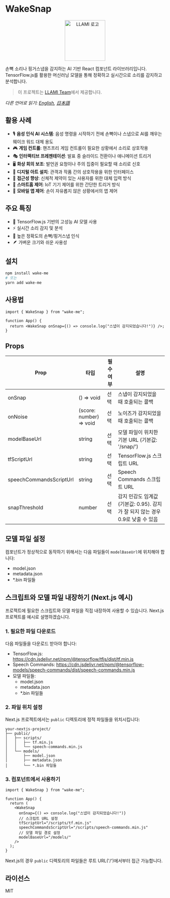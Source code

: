 # WakeSnap

<p align="center">
  <img src="https://static.llami.net/image/llami-logo.webp" width="128" alt="LLAMI 로고">
</p>

손뼉 소리나 핑거스냅을 감지하는 AI 기반 React 컴포넌트 라이브러리입니다. TensorFlow.js를 활용한 머신러닝 모델을 통해 정확하고 실시간으로 소리를 감지하고 분석합니다.

> 이 프로젝트는 [LLAMI Team](https://llami.net)에서 제공합니다.

_다른 언어로 읽기: [English](README.md), [日本語](README.ja.md)_

## 활용 사례

- 🎙️ **음성 인식 AI 시스템**: 음성 명령을 시작하기 전에 손뼉이나 스냅으로 AI를 깨우는 웨이크 워드 대체 용도
- 🎮 **게임 컨트롤**: 핸즈프리 게임 컨트롤이 필요한 상황에서 소리로 상호작용
- 🎭 **인터랙티브 프레젠테이션**: 발표 중 슬라이드 전환이나 애니메이션 트리거
- 🖥️ **화상 회의 보조**: 발언권 요청이나 주의 집중이 필요할 때 소리로 신호
- 🎨 **디지털 아트 설치**: 관객과 작품 간의 상호작용을 위한 인터페이스
- 👥 **접근성 향상**: 신체적 제약이 있는 사용자를 위한 대체 입력 방식
- 🤖 **스마트홈 제어**: IoT 기기 제어를 위한 간단한 트리거 방식
- 📱 **모바일 앱 제어**: 손이 자유롭지 않은 상황에서의 앱 제어

## 주요 특징

- 🤖 TensorFlow.js 기반의 고성능 AI 모델 사용
- ⚡ 실시간 소리 감지 및 분석
- 🎯 높은 정확도의 손뼉/핑거스냅 인식
- 🪶 가벼운 크기와 쉬운 사용성

## 설치

```bash
npm install wake-me
# 또는
yarn add wake-me
```

## 사용법

```tsx
import { WakeSnap } from "wake-me";

function App() {
  return <WakeSnap onSnap={() => console.log("스냅이 감지되었습니다!")} />;
}
```

## Props

| Prop                    | 타입                    | 필수 여부 | 설명                                                                           |
| ----------------------- | ----------------------- | --------- | ------------------------------------------------------------------------------ |
| onSnap                  | () => void              | 선택      | 스냅이 감지되었을 때 호출되는 콜백                                             |
| onNoise                 | (score: number) => void | 선택      | 노이즈가 감지되었을 때 호출되는 콜백                                           |
| modelBaseUrl            | string                  | 선택      | 모델 파일이 위치한 기본 URL (기본값: '/snap/')                                 |
| tfScriptUrl             | string                  | 선택      | TensorFlow.js 스크립트 URL                                                     |
| speechCommandsScriptUrl | string                  | 선택      | Speech Commands 스크립트 URL                                                   |
| snapThreshold           | number                  | 선택      | 감지 민감도 임계값 (기본값: 0.95). 감지가 잘 되지 않는 경우 0.9로 낮출 수 있음 |

## 모델 파일 설정

컴포넌트가 정상적으로 동작하기 위해서는 다음 파일들이 `modelBaseUrl`에 위치해야 합니다:

- model.json
- metadata.json
- \*.bin 파일들

## 스크립트와 모델 파일 내장하기 (Next.js 예시)

프로젝트에 필요한 스크립트와 모델 파일을 직접 내장하여 사용할 수 있습니다. Next.js 프로젝트를 예시로 설명하겠습니다.

### 1. 필요한 파일 다운로드

다음 파일들을 다운로드 받아야 합니다:

- TensorFlow.js: https://cdn.jsdelivr.net/npm/@tensorflow/tfjs/dist/tf.min.js
- Speech Commands: https://cdn.jsdelivr.net/npm/@tensorflow-models/speech-commands/dist/speech-commands.min.js
- 모델 파일들:
  - model.json
  - metadata.json
  - \*.bin 파일들

### 2. 파일 위치 설정

Next.js 프로젝트에서는 `public` 디렉토리에 정적 파일들을 위치시킵니다:

```
your-nextjs-project/
├── public/
│   ├── scripts/
│   │   ├── tf.min.js
│   │   └── speech-commands.min.js
│   └── models/
│       ├── model.json
│       ├── metadata.json
│       └── *.bin 파일들
```

### 3. 컴포넌트에서 사용하기

```tsx
import { WakeSnap } from "wake-me";

function App() {
  return (
    <WakeSnap
      onSnap={() => console.log("스냅이 감지되었습니다!")}
      // 스크립트 URL 설정
      tfScriptUrl="/scripts/tf.min.js"
      speechCommandsScriptUrl="/scripts/speech-commands.min.js"
      // 모델 파일 경로 설정
      modelBaseUrl="/models/"
    />
  );
}
```

Next.js의 경우 `public` 디렉토리의 파일들은 루트 URL('/')에서부터 접근 가능합니다.

## 라이선스

MIT
